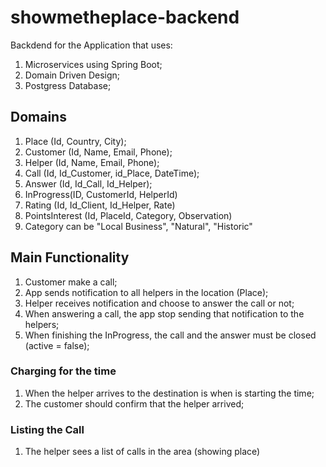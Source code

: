 # showmetheplace-backend
Backdend for the Application that uses:

1. Microservices using Spring Boot;
2. Domain Driven Design;
3. Postgress Database;

## Domains
1. Place (Id, Country, City);
2. Customer (Id, Name, Email, Phone);
3. Helper (Id, Name, Email, Phone);
4. Call (Id, Id_Customer, id_Place, DateTime);
5. Answer (Id, Id_Call, Id_Helper);
6. InProgress(ID, CustomerId, HelperId)
7. Rating (Id, Id_Client, Id_Helper, Rate)
8. PointsInterest (Id, PlaceId, Category, Observation)
9. Category can be "Local Business", "Natural", "Historic"

## Main Functionality
1. Customer make a call;
2. App sends notification to all helpers in the location (Place);
3. Helper receives notification and choose to answer the call or not;
4. When answering a call, the app stop sending that notification to the helpers;
5. When finishing the InProgress, the call and the answer must be closed (active = false);

### Charging for the time
1. When the helper arrives to the destination is when is starting the time;
2. The customer should confirm that the helper arrived;

### Listing the Call
1. The helper sees a list of calls in the area (showing place)